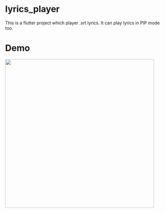 # lyrics_player

This is a flutter project which player .srt lyrics. It can play lyrics in PIP mode too.

# Demo

<img src='https://github.com/sxudan/lyrics_player/blob/main/ezgif-2-5a421a3caa.gif' width=480 height='auto'/>
